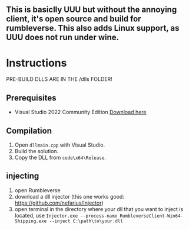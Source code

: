 ## This is basiclly UUU but without the annoying client, it's open source and build for rumbleverse. This also adds Linux support, as UUU does not run under wine. 

# Instructions

PRE-BUILD DLLS ARE IN THE /dlls FOLDER!

## Prerequisites
- Visual Studio 2022 Community Edition [Download here](https://visualstudio.microsoft.com/vs/community/)

## Compilation
1. Open `dllmain.cpp` with Visual Studio.
2. Build the solution.
3. Copy the DLL from `code\x64\Release`.

## injecting

1. open Rumbleverse
2. download a dll injector (this one works good: https://github.com/nefarius/Injector)
3. open terminal in the directory where your dll that you want to inject is located, use `Injector.exe --process-name RumbleverseClient-Win64-Shipping.exe --inject C:\path\to\your.dll`
